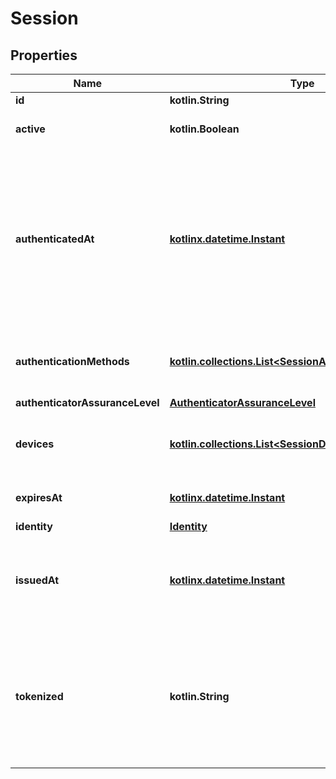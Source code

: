 
# Session

## Properties
| Name | Type | Description | Notes |
| ------------ | ------------- | ------------- | ------------- |
| **id** | **kotlin.String** | Session ID |  |
| **active** | **kotlin.Boolean** | Active state. If false the session is no longer active. |  [optional] |
| **authenticatedAt** | [**kotlinx.datetime.Instant**](kotlinx.datetime.Instant.md) | The Session Authentication Timestamp  When this session was authenticated at. If multi-factor authentication was used this is the time when the last factor was authenticated (e.g. the TOTP code challenge was completed). |  [optional] |
| **authenticationMethods** | [**kotlin.collections.List&lt;SessionAuthenticationMethod&gt;**](SessionAuthenticationMethod.md) | A list of authenticators which were used to authenticate the session. |  [optional] |
| **authenticatorAssuranceLevel** | [**AuthenticatorAssuranceLevel**](AuthenticatorAssuranceLevel.md) |  |  [optional] |
| **devices** | [**kotlin.collections.List&lt;SessionDevice&gt;**](SessionDevice.md) | Devices has history of all endpoints where the session was used |  [optional] |
| **expiresAt** | [**kotlinx.datetime.Instant**](kotlinx.datetime.Instant.md) | The Session Expiry  When this session expires at. |  [optional] |
| **identity** | [**Identity**](Identity.md) |  |  [optional] |
| **issuedAt** | [**kotlinx.datetime.Instant**](kotlinx.datetime.Instant.md) | The Session Issuance Timestamp  When this session was issued at. Usually equal or close to &#x60;authenticated_at&#x60;. |  [optional] |
| **tokenized** | **kotlin.String** | Tokenized is the tokenized (e.g. JWT) version of the session.  It is only set when the &#x60;tokenize&#x60; query parameter was set to a valid tokenize template during calls to &#x60;/session/whoami&#x60;. |  [optional] |



